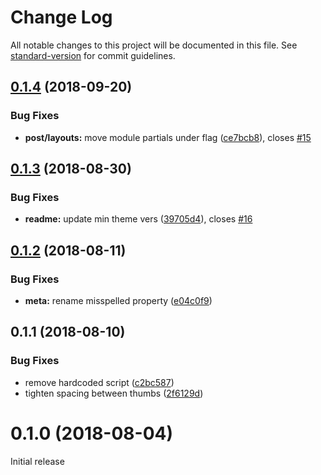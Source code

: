 # Change Log

All notable changes to this project will be documented in this file. See [standard-version](https://github.com/conventional-changelog/standard-version) for commit guidelines.

<a name="0.1.4"></a>
## [0.1.4](https://codeberg.org/vhs/hall-of-mirrors/compare/v0.1.3...v0.1.4) (2018-09-20)


### Bug Fixes

* **post/layouts:** move module partials under flag ([ce7bcb8](https://codeberg.org/vhs/hall-of-mirrors/commits/ce7bcb8)), closes [#15](https://codeberg.org/vhs/hall-of-mirrors/issues/15)



<a name="0.1.3"></a>
## [0.1.3](https://codeberg.org/vhs/hall-of-mirrors/compare/v0.1.2...v0.1.3) (2018-08-30)


### Bug Fixes

* **readme:** update min theme vers ([39705d4](https://codeberg.org/vhs/hall-of-mirrors/commits/39705d4)), closes [#16](https://codeberg.org/vhs/hall-of-mirrors/issues/16)



<a name="0.1.2"></a>
## [0.1.2](https://codeberg.org/vhs/hall-of-mirrors/compare/v0.1.1...v0.1.2) (2018-08-11)


### Bug Fixes

* **meta:** rename misspelled property ([e04c0f9](https://codeberg.org/vhs/hall-of-mirrors/commits/e04c0f9))



<a name="0.1.1"></a>
## 0.1.1 (2018-08-10)


### Bug Fixes

* remove hardcoded script ([c2bc587](https://codeberg.org/vhs/hall-of-mirrors/commits/c2bc587))
* tighten spacing between thumbs ([2f6129d](https://codeberg.org/vhs/hall-of-mirrors/commits/2f6129d))



<a name="0.1.0"></a>
# 0.1.0 (2018-08-04)

Initial release
